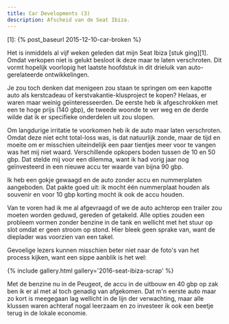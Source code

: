 ```yaml
---
title: Car Developments (3)
description: Afscheid van de Seat Ibiza.
---
```

[1]: {% post_baseurl 2015-12-10-car-broken %}

Het is inmiddels al vijf weken geleden dat mijn Seat Ibiza [stuk ging][1]. Omdat verkopen niet is gelukt besloot ik deze maar te laten verschroten. Dit vormt hopelijk voorlopig het laatste hoofdstuk in dit drieluik van auto-gerelateerde ontwikkelingen.

<a name="more"></a>

Je zou toch denken dat menigeen zou staan te springen om een kapotte auto als kerstcadeau of kerstvakantie-klusproject te kopen? Helaas, er waren maar weinig geïnteresseerden. De eerste heb ik afgeschrokken met een te hoge prijs (140 gbp), de tweede woonde te ver weg en de derde wilde dat ik er specifieke onderdelen uit zou slopen.

Om langdurige irritatie te voorkomen heb ik de auto maar laten verschroten. Omdat deze niet echt total-loss was, is dat natuurlijk zonde, maar de tijd en moeite om er misschien uiteindelijk een paar tientjes meer voor te vangen was het mij niet waard. Verschillende opkopers boden tussen de 10 en 50 gbp. Dat stelde mij voor een dilemma, want ik had vorig jaar nog geïnvesteerd in een nieuwe accu ter waarde van bijna 90 gbp.

Ik heb een gokje gewaagd en de auto zonder accu en nummerplaten aangeboden. Dat pakte goed uit: ik mocht één nummerplaat houden als souvenir en voor 10 gbp korting mocht ik ook de accu houden.

Van te voren had ik me al afgevraagd of we de auto achterop een trailer zou moeten worden geduwd, gereden of getakeld. Alle opties zouden een probleem vormen zonder benzine in de tank en wellicht met het stuur op slot omdat er geen stroom op stond. Hier bleek geen sprake van, want de dieplader was voorzien van een takel.

Gevoelige lezers kunnen misschien beter niet naar de foto's van het process kijken, want een sippe aanblik is het wel:

{% include gallery.html gallery='2016-seat-ibiza-scrap' %}

Met de benzine nu in de Peugeot, de accu in de uitbouw en 40 gbp op zak ben ik er al met al toch genadig van afgekomen. Dat m'n eerste auto maar zo kort is meegegaan lag wellicht in de lijn der verwachting, maar alle klussen waren achteraf nogal leerzaam en zo investeer ik ook een beetje terug in de lokale economie.
